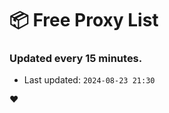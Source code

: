 # :package: Free Proxy List
### Updated every 15 minutes.

- Last updated: `2024-08-23 21:30`

:heart:
